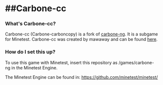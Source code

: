 ##Carbone-cc
============

### What's Carbone-cc?

Carbone-cc (Carbone-carboncopy) is a fork of [carbone-ng](https://github.com/Calinou/carbone-ng).
It is a subgame for Minetest. Carbone-cc was created by mawaway 
and can be found [here](https://github.com/mawaway/carbone-cc).

### How do I set this up?
To use this game with Minetest, insert this repository as
  /games/carbone-ng
in the Minetest Engine.

The Minetest Engine can be found in:
  https://github.com/minetest/minetest/


